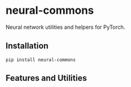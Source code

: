 # neural-commons

Neural network utilities and helpers for PyTorch.

## Installation

    pip install neural-commons

## Features and Utilities

